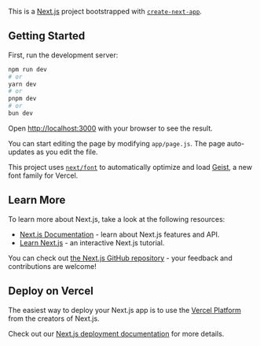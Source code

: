 This is a [Next.js](https://nextjs.org) project bootstrapped with [`create-next-app`](https://github.com/vercel/next.js/tree/canary/packages/create-next-app).

## Getting Started

First, run the development server:

```bash
npm run dev
# or
yarn dev
# or
pnpm dev
# or
bun dev
```

Open [http://localhost:3000](http://localhost:3000) with your browser to see the result.

You can start editing the page by modifying `app/page.js`. The page auto-updates as you edit the file.

This project uses [`next/font`](https://nextjs.org/docs/app/building-your-application/optimizing/fonts) to automatically optimize and load [Geist](https://vercel.com/font), a new font family for Vercel.

## Learn More

To learn more about Next.js, take a look at the following resources:

- [Next.js Documentation](https://nextjs.org/docs) - learn about Next.js features and API.
- [Learn Next.js](https://nextjs.org/learn) - an interactive Next.js tutorial.

You can check out [the Next.js GitHub repository](https://github.com/vercel/next.js) - your feedback and contributions are welcome!

## Deploy on Vercel

The easiest way to deploy your Next.js app is to use the [Vercel Platform](https://vercel.com/new?utm_medium=default-template&filter=next.js&utm_source=create-next-app&utm_campaign=create-next-app-readme) from the creators of Next.js.

Check out our [Next.js deployment documentation](https://nextjs.org/docs/app/building-your-application/deploying) for more details.


<!-- 1. วิเคราะห์โจทย์ที่ได้รับอย่างไร
ตอบ = เป็นโจทย์ที่ให้ใช้ Framework React เป็นตัวพัฒนา ให้ใช้ Map library , Mapbox ในการพัฒนา โดยโจทย์จะให้ API ที่มีข้อมูลมากกว่า 1 แสนข้อมูล โดยข้อมูลใน Api จะเป็นข้อมูล พิกัด  lat , long จาก library ที่ให้มา คือต้องการให้แสดงพิกัด ข้อมูล 1 แสนตำแหน่งขึ้นบน Map

2. แนวคิดในการออกแบบ UX/UI (ทำไมถึงมีหน้าตา และ function แบบนี้)
ตอบ = ตอนแรกตั้งใจจะให้เป็น Map ที่แสดงจุดตำแหน่งของร้านสะดวกซื้อที่มีทั้งหมด (ประมานว่าจุดตั้งของเซเว่น) แต่พอเข้าไปดูข้อมูลที่ได้จาก Api ข้อมูลส่วนเป็นข้อมูลที่แตกต่างกันแค่ lag , long กับ id เลยพยายามจะให้เป็นจุดแสดงตำแหน่ง ที่มีและอาจจะต้องขอโทษก่อนเลยครับ พอไม่มี Design แบบคร่าวๆ ให้ ผมไม่ค่อยมีจินตนาการเรื่องความสวยงามเท่าไรครับ แต่ function  ที่คิดไว้คืออยากให้แสดงตำแหน่ง ของ ร้านสะดวกซื้อ หลังจากการกด mark pin ที่จุดตำแหน่งนั้น อยากให้เข้าไปดู lag long 
รูปภาพ ของสถานที่โดยสามารถกำหนดเส้นทางการเดินทางจากจุดที่อยุ่ปัจจุบัน ไปหาจุดที่ต้องการได้ นั้นครับแนวคิด


3. หาองค์ความรู้ต่างๆ และศึกษา อย่างไร เช่น map lib, componance ui เป็นต้น
ตอบ = โดยส่วนใหญ่จะถามจากผู้ที่เคยใช้งานจริง เพื่อฟังแนวคิดการใช้งานก่อน จากนั้นจำ key word  มาค้นหาต่อด้วย Ai (chat GPT , claude) ว่าตัวไหนใช้งานยังไง พร้อมกับการอ่าน Doc ของ library  ควบคู่ไปด้วย จากนั้นก็ลองจากการแสดงข้อมูลตัวอย่างง่ายๆ หลัก 10 ข้อมูล ไปจนถึงข้อมูลจริงใน Api 


4. มีความเข้าใจในการเรียกใช้งาน api เพื่อนำผลลัพธ์มาแสดงผล
ตอบ = เป็นครั้งแรกที่ใช้ fetch ในการเรียก api อยากลองใช้งาน fetch ดู ปกติใช้ axios ตอนเขียน vue .js ปกติจะดึงข้อมูลทั้งหมดออกมาดูด้วย การ log ว่าได้ข้อมูลประมานไหนออกมาบ้าง แต่พอเป็นข้อมูลที่มีจำนวนหลักแสน การจะดึงข้อมูลจำนวนนั้นในครั้งเดียว อาจจะทำไม่ได้เลย เลยทำการแบ่งการเรียกใช้งาน api เป็นการแบ่งจำนวนในการ Get  โดยให้ดึงทีละ 10000 ข้อมูล (ไปหาข้อมูลมา ดึงที 1000 อาจจะทำให้ระบบดูดีกว่า แต่ตอนเอามาทำแบบทดสอบ มันใช้เวลานาน เลยใช้ 10000 ข้อมูล ต่อการดึง 1 รอบ) จนครบตามตำนวนทั้งหมดที่มีอยู่ 


5. มีความคิดเห็นอย่างไรกับโจทย์นี้ (ยาก หรือ ง่าย อย่างไร)
ตอบ = ยาก เพราะส่วนใหญ่พัฒนาโปรแกรมด้วย Vue , Nuxt เป็นส่วนใหญ่ (ในบริษัทเดิม) จึงต้องทวน React ใหม่พอสมควร และ MapLibre ก็เป็น library  ที่ยังไม่เคยได้ใช้งาน พอได้อ่านศึกษาและทำความเข้าใจ แล้วสามารถแสดงข้อมูลออกมาทีละ 10 , 1000 , 10000 ตามลำดับ แต่ไม่สามารถแสดงตำแหน่งข้อมูลหลัก 100000 ได้ เพราะปริมาณข้อมูลเยอะเกินไป จึงได้ไปหาข้อมูลเพิ่มเติม มีวิธีการจัดกลุ่ม รวมกลุ่มเข้าไป และใช้วิธีโหลดข้อมูล api แบบแบ่งส่วนเข้าไป ให้โหลดข้อมูล ทีละเป็นส่วน ช่วยในการทำงานให้ผ่านมาได้  -->
